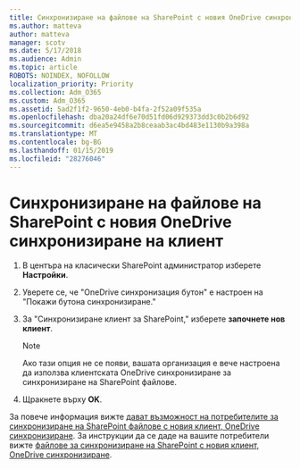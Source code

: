 ```yaml
---
title: Синхронизиране на файлове на SharePoint с новия OneDrive синхронизиране на клиент
ms.author: matteva
author: matteva
manager: scotv
ms.date: 5/17/2018
ms.audience: Admin
ms.topic: article
ROBOTS: NOINDEX, NOFOLLOW
localization_priority: Priority
ms.collection: Adm_O365
ms.custom: Adm_O365
ms.assetid: 5ad2f1f2-9650-4eb0-b4fa-2f52a09f535a
ms.openlocfilehash: dba20a24df6e70d51fd06d929373dd3c0b2b6d92
ms.sourcegitcommit: d6ea5e9458a2b8ceaab3ac4bd483e1130b9a398a
ms.translationtype: MT
ms.contentlocale: bg-BG
ms.lasthandoff: 01/15/2019
ms.locfileid: "28276046"
---
```

# <a name="sync-sharepoint-files-with-the-new-onedrive-sync-client"></a>Синхронизиране на файлове на SharePoint с новия OneDrive синхронизиране на клиент

1. В центъра на класически SharePoint администратор изберете **Настройки**.
    
2. Уверете се, че "OneDrive синхронизация бутон" е настроен на "Покажи бутона синхронизиране."
    
3. За "Синхронизиране клиент за SharePoint," изберете **започнете нов клиент**.
    
    > [!NOTE]
    > Ако тази опция не се появи, вашата организация е вече настроена да използва клиентската OneDrive синхронизиране за синхронизиране на SharePoint файлове. 
  
4. Щракнете върху **OK**.
    
За повече информация вижте [дават възможност на потребителите за синхронизиране на SharePoint файлове с новия клиент, OneDrive синхронизиране](https://go.microsoft.com/fwlink/?linkid=866433). За инструкции да се даде на вашите потребители вижте [файлове за синхронизиране на SharePoint с новия клиент, OneDrive синхронизиране](https://go.microsoft.com/fwlink/?linkid=866427).
  

